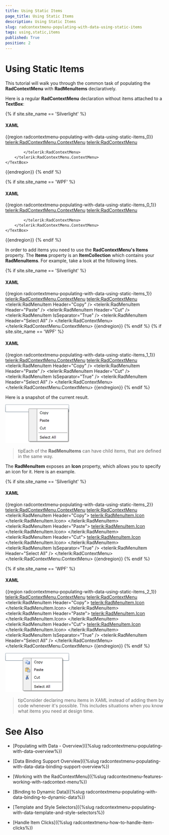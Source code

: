 ```yaml
---
title: Using Static Items
page_title: Using Static Items
description: Using Static Items
slug: radcontextmenu-populating-with-data-using-static-items
tags: using,static,items
published: True
position: 2
---
```


# Using Static Items

This tutorial will walk you through the common task of populating the __RadContextMenu__ with __RadMenuItems__ declaratively. 

Here is a regular __RadContextMenu__ declaration without items attached to a __TextBox__:

{% if site.site_name == 'Silverlight' %}
#### __XAML__

{{region radcontextmenu-populating-with-data-using-static-items_0}}
	<TextBox Width="200"
	         VerticalAlignment="Top">
	    <telerik:RadContextMenu.ContextMenu>
	        <telerik:RadContextMenu>
	
	        </telerik:RadContextMenu>
	    </telerik:RadContextMenu.ContextMenu>
	</TextBox>
{{endregion}}
{% endif %}

{% if site.site_name == 'WPF' %}
#### __XAML__

{{region radcontextmenu-populating-with-data-using-static-items_0_1}}
	<TextBox Width="200"
	         VerticalAlignment="Top"
			 ContextMenu="{x:Null}">
	    <telerik:RadContextMenu.ContextMenu>
	        <telerik:RadContextMenu>
	
	        </telerik:RadContextMenu>
	    </telerik:RadContextMenu.ContextMenu>
	</TextBox>
{{endregion}}
{% endif %}

In order to add items you need to use the __RadContextMenu's Items__ property. The __Items__ property is an __ItemCollection__ which contains your __RadMenuItems__. For example, take a look at the following lines.

{% if site.site_name == 'Silverlight' %}
#### __XAML__

{{region radcontextmenu-populating-with-data-using-static-items_1}}
	<TextBox Width="200"
	         VerticalAlignment="Top">
	    <telerik:RadContextMenu.ContextMenu>
	        <telerik:RadContextMenu>
	            <telerik:RadMenuItem Header="Copy" />
	            <telerik:RadMenuItem Header="Paste" />
	            <telerik:RadMenuItem Header="Cut" />
	            <telerik:RadMenuItem IsSeparator="True" />
	            <telerik:RadMenuItem Header="Select All" />
	        </telerik:RadContextMenu>
	    </telerik:RadContextMenu.ContextMenu>
	</TextBox>
{{endregion}}
{% endif %}
{% if site.site_name == 'WPF' %}
#### __XAML__

{{region radcontextmenu-populating-with-data-using-static-items_1_1}}
	<TextBox Width="200"
	         VerticalAlignment="Top"
			 ContextMenu="{x:Null}">
	    <telerik:RadContextMenu.ContextMenu>
	        <telerik:RadContextMenu>
	            <telerik:RadMenuItem Header="Copy" />
	            <telerik:RadMenuItem Header="Paste" />
	            <telerik:RadMenuItem Header="Cut" />
	            <telerik:RadMenuItem IsSeparator="True" />
	            <telerik:RadMenuItem Header="Select All" />
	        </telerik:RadContextMenu>
	    </telerik:RadContextMenu.ContextMenu>
	</TextBox>
{{endregion}}
{% endif %}

Here is a snapshot of the current result.

![](images/RadContextMenu_Populating_with_Data_Static_Items_01.png)

>tipEach of the __RadMenuItems__ can have child items, that are defined in the same way.

The __RadMenuItem__ exposes an __Icon__ property, which allows you to specify an icon for it. Here is an example.

{% if site.site_name == 'Silverlight' %}
#### __XAML__

{{region radcontextmenu-populating-with-data-using-static-items_2}}
	<TextBox Width="200"
	         VerticalAlignment="Top">
	    <telerik:RadContextMenu.ContextMenu>
	        <telerik:RadContextMenu>
	            <telerik:RadMenuItem Header="Copy">
	                <telerik:RadMenuItem.Icon>
	                    <Image Source="/Images/copy.png"
	                           Stretch="None" />
	                </telerik:RadMenuItem.Icon>
	            </telerik:RadMenuItem>
	            <telerik:RadMenuItem Header="Paste">
	                <telerik:RadMenuItem.Icon>
	                    <Image Source="/Images/paste.png"
	                           Stretch="None" />
	                </telerik:RadMenuItem.Icon>
	            </telerik:RadMenuItem>
	            <telerik:RadMenuItem Header="Cut">
	                <telerik:RadMenuItem.Icon>
	                    <Image Source="/Images/cut.png"
	                           Stretch="None" />
	                </telerik:RadMenuItem.Icon>
	            </telerik:RadMenuItem>
	            <telerik:RadMenuItem IsSeparator="True" />
	            <telerik:RadMenuItem Header="Select All" />
	        </telerik:RadContextMenu>
	    </telerik:RadContextMenu.ContextMenu>
	</TextBox>
{{endregion}}
{% endif %}

{% if site.site_name == 'WPF' %}
#### __XAML__

{{region radcontextmenu-populating-with-data-using-static-items_2_1}}
	<TextBox Width="200"
	         VerticalAlignment="Top"
			 ContextMenu="{x:Null}">
	    <telerik:RadContextMenu.ContextMenu>
	        <telerik:RadContextMenu>
	            <telerik:RadMenuItem Header="Copy">
	                <telerik:RadMenuItem.Icon>
	                    <Image Source="/Images/copy.png"
	                           Stretch="None" />
	                </telerik:RadMenuItem.Icon>
	            </telerik:RadMenuItem>
	            <telerik:RadMenuItem Header="Paste">
	                <telerik:RadMenuItem.Icon>
	                    <Image Source="/Images/paste.png"
	                           Stretch="None" />
	                </telerik:RadMenuItem.Icon>
	            </telerik:RadMenuItem>
	            <telerik:RadMenuItem Header="Cut">
	                <telerik:RadMenuItem.Icon>
	                    <Image Source="/Images/cut.png"
	                           Stretch="None" />
	                </telerik:RadMenuItem.Icon>
	            </telerik:RadMenuItem>
	            <telerik:RadMenuItem IsSeparator="True" />
	            <telerik:RadMenuItem Header="Select All" />
	        </telerik:RadContextMenu>
	    </telerik:RadContextMenu.ContextMenu>
	</TextBox>
{{endregion}}
{% endif %}

![](images/RadContextMenu_Populating_with_Data_Static_Items_02.png)

>tipConsider declaring menu items in XAML instead of adding them by code whenever it's possible. This includes situations when you know what items you need at design time.

# See Also

 * [Populating with Data - Overview]({%slug radcontextmenu-populating-with-data-overview%})

 * [Data Binding Support Overview]({%slug radcontextmenu-populating-with-data-data-binding-support-overview%})

 * [Working with the RadContextMenu]({%slug radcontextmenu-features-working-with-radcontext-menu%})

 * [Binding to Dynamic Data]({%slug radcontextmenu-populating-with-data-binding-to-dynamic-data%})

 * [Template and Style Selectors]({%slug radcontextmenu-populating-with-data-template-and-style-selectors%})

 * [Handle Item Clicks]({%slug radcontextmenu-how-to-handle-item-clicks%})
